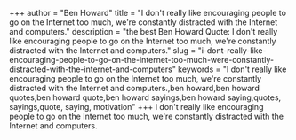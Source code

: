+++
author = "Ben Howard"
title = "I don't really like encouraging people to go on the Internet too much, we're constantly distracted with the Internet and computers."
description = "the best Ben Howard Quote: I don't really like encouraging people to go on the Internet too much, we're constantly distracted with the Internet and computers."
slug = "i-dont-really-like-encouraging-people-to-go-on-the-internet-too-much-were-constantly-distracted-with-the-internet-and-computers"
keywords = "I don't really like encouraging people to go on the Internet too much, we're constantly distracted with the Internet and computers.,ben howard,ben howard quotes,ben howard quote,ben howard sayings,ben howard saying,quotes, sayings,quote, saying, motivation"
+++
I don't really like encouraging people to go on the Internet too much, we're constantly distracted with the Internet and computers.
